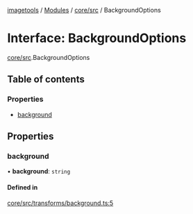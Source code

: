 [imagetools](../README.md) / [Modules](../modules.md) / [core/src](../modules/core_src.md) / BackgroundOptions

# Interface: BackgroundOptions

[core/src](../modules/core_src.md).BackgroundOptions

## Table of contents

### Properties

- [background](core_src.BackgroundOptions.md#background)

## Properties

### background

• **background**: `string`

#### Defined in

[core/src/transforms/background.ts:5](https://github.com/JonasKruckenberg/imagetools/blob/2fb948c/packages/core/src/transforms/background.ts#L5)
